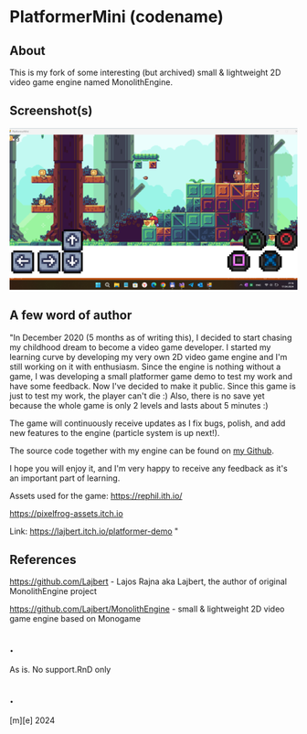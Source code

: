 # PlatformerMini (codename)

## About

This is my fork of some interesting (but archived) small & lightweight 2D video game engine named MonolithEngine.


## Screenshot(s)

![](Images/screenshot.png)

## A few word of author
"In December 2020 (5 months as of writing this), I decided to start chasing my childhood dream to become a video game developer. I started my learning curve by developing my very own 2D video game engine and I'm still working on it with enthusiasm. Since the engine is nothing without a game, I was developing a small platformer game demo to test my work and have some feedback. 
Now I've decided to make it public.
Since this game is just to test my work, the player can't die :) Also, there is no save yet because the whole game is only 2 levels and lasts about 5 minutes :)

The game will continuously receive updates as I fix bugs, polish, and add new features to the engine (particle system is up next!).

The source code together with my engine can be found on [my Github](https://github.com/Lajbert/MonolithEngine).

I hope you will enjoy it, and I'm very happy to receive any feedback as it's an important part of learning.

Assets used for the game:
https://rephil.ith.io/

https://pixelfrog-assets.itch.io

Link: https://lajbert.itch.io/platformer-demo
"

## References

https://github.com/Lajbert - Lajos Rajna aka Lajbert, the author of original MonolithEngine project

https://github.com/Lajbert/MonolithEngine - small & lightweight 2D video game engine based on Monogame

## . 
As is. No support.RnD only

## .
[m][e] 2024